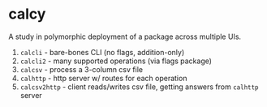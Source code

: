 # calcy

A study in polymorphic deployment of a package across multiple UIs.

1. `calcli` - bare-bones CLI (no flags, addition-only)
2. `calcli2` - many supported operations (via flags package) 
3. `calcsv` - process a 3-column csv file
4. `calhttp` - http server w/ routes for each operation
5. `calcsv2http` - client reads/writes csv file, getting answers from `calhttp` server